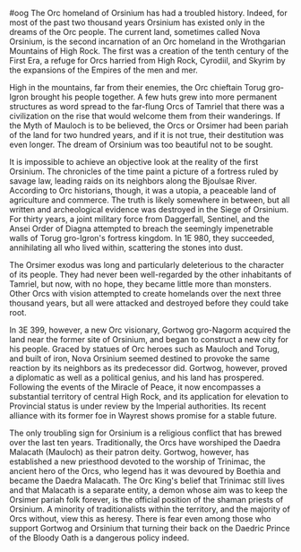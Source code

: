 #oog 
The Orc homeland of Orsinium has had a troubled history. Indeed, for most of the past two thousand years Orsinium has existed only in the dreams of the Orc people. The current land, sometimes called Nova Orsinium, is the second incarnation of an Orc homeland in the Wrothgarian Mountains of High Rock. The first was a creation of the tenth century of the First Era, a refuge for Orcs harried from High Rock, Cyrodiil, and Skyrim by the expansions of the Empires of the men and mer.

High in the mountains, far from their enemies, the Orc chieftain Torug gro-Igron brought his people together. A few huts grew into more permanent structures as word spread to the far-flung Orcs of Tamriel that there was a civilization on the rise that would welcome them from their wanderings. If the Myth of Mauloch is to be believed, the Orcs or Orsimer had been pariah of the land for two hundred years, and if it is not true, their destitution was even longer. The dream of Orsinium was too beautiful not to be sought.

It is impossible to achieve an objective look at the reality of the first Orsinium. The chronicles of the time paint a picture of a fortress ruled by savage law, leading raids on its neighbors along the Bjoulsae River. According to Orc historians, though, it was a utopia, a peaceable land of agriculture and commerce. The truth is likely somewhere in between, but all written and archeological evidence was destroyed in the Siege of Orsinium. For thirty years, a joint military force from Daggerfall, Sentinel, and the Ansei Order of Diagna attempted to breach the seemingly impenetrable walls of Torug gro-Igron's fortress kingdom. In 1E 980, they succeeded, annihilating all who lived within, scattering the stones into dust.

The Orsimer exodus was long and particularly deleterious to the character of its people. They had never been well-regarded by the other inhabitants of Tamriel, but now, with no hope, they became little more than monsters. Other Orcs with vision attempted to create homelands over the next three thousand years, but all were attacked and destroyed before they could take root.

In 3E 399, however, a new Orc visionary, Gortwog gro-Nagorm acquired the land near the former site of Orsinium, and began to construct a new city for his people. Graced by statues of Orc heroes such as Mauloch and Torug, and built of iron, Nova Orsinium seemed destined to provoke the same reaction by its neighbors as its predecessor did. Gortwog, however, proved a diplomatic as well as a political genius, and his land has prospered. Following the events of the Miracle of Peace, it now encompasses a substantial territory of central High Rock, and its application for elevation to Provincial status is under review by the Imperial authorities. Its recent alliance with its former foe in Wayrest shows promise for a stable future.

The only troubling sign for Orsinium is a religious conflict that has brewed over the last ten years. Traditionally, the Orcs have worshiped the Daedra Malacath (Mauloch) as their patron deity. Gortwog, however, has established a new priesthood devoted to the worship of Trinimac, the ancient hero of the Orcs, who legend has it was devoured by Boethia and became the Daedra Malacath. The Orc King's belief that Trinimac still lives and that Malacath is a separate entity, a demon whose aim was to keep the Orsimer pariah folk forever, is the official position of the shaman priests of Orsinium. A minority of traditionalists within the territory, and the majority of Orcs without, view this as heresy. There is fear even among those who support Gortwog and Orsinium that turning their back on the Daedric Prince of the Bloody Oath is a dangerous policy indeed.